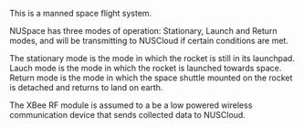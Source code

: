 This is a manned space flight system. 

NUSpace has three modes of operation: Stationary, Launch and Return modes, and will be transmitting to NUSCloud if certain conditions are met. 

The stationary mode is the mode in which the rocket is still in its launchpad. Lauch mode is the mode in which the rocket is launched towards space. Return mode is the mode in which the space shuttle mounted on the rocket is detached and returns to land on earth. 

The XBee RF module is assumed to a be a low powered wireless communication device that sends collected data to NUSCloud. 
